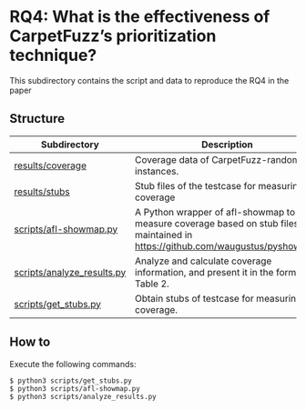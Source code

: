 # RQ4: What is the effectiveness of CarpetFuzz’s prioritization technique?
This subdirectory contains the script and data to reproduce the RQ4 in the paper

## Structure

|Subdirectory|Description|
|----|----|
|[results/coverage](results/coverage/)|Coverage data of CarpetFuzz-random instances.|
|[results/stubs](results/stubs/)|Stub files of the testcase for measuring coverage|
|[scripts/afl-showmap.py](scripts/afl-showmap.py)|A Python wrapper of afl-showmap to measure coverage based on stub files, maintained in https://github.com/waugustus/pyshowmap|
|[scripts/analyze_results.py](scripts/analyze_results.py)|Analyze and calculate coverage information, and present it in the format of Table 2.|
|[scripts/get_stubs.py](scripts/get_stubs.py)|Obtain stubs of testcase for measuring coverage.|


## How to

Execute the following commands:

```
$ python3 scripts/get_stubs.py
$ python3 scripts/afl-showmap.py
$ python3 scripts/analyze_results.py
```